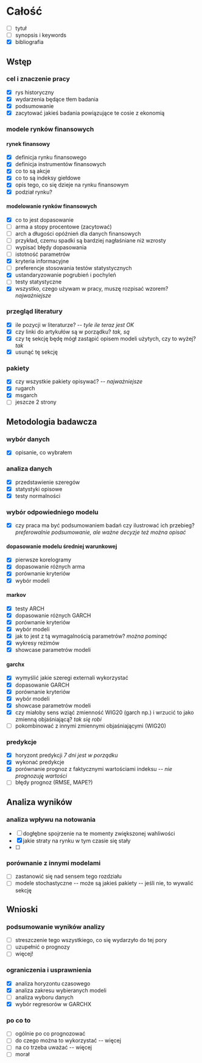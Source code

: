 # Całość
- [ ] tytuł
- [ ] synopsis i keywords
- [x] bibliografia
## Wstęp
### cel i znaczenie pracy
- [x] rys historyczny
- [x] wydarzenia będące tłem badania
- [x] podsumowanie
- [x] zacytować jakieś badania powiązujące te cosie z ekonomią
### modele rynków finansowych
#### rynek finansowy
- [x] definicja rynku finansowego
- [x] definicja instrumentów finansowych
- [x] co to są akcje
- [x] co to są indeksy giełdowe
- [x] opis tego, co się dzieje na rynku finansowym
- [x] podział rynku?
#### modelowanie rynków finansowych
- [x] co to jest dopasowanie
- [ ] arma a stopy procentowe (zacytować)
- [ ] arch a długości opóźnień dla danych finansowych
- [ ] przykład, czemu spadki są bardziej nagłaśniane niż wzrosty
- [ ] wypisać błędy dopasowania
- [ ] istotność parametrów
- [x] kryteria informacyjne
- [ ] preferencje stosowania testów statystycznych
- [x] ustandaryzowanie pogrubień i pochyleń
- [ ] testy statystyczne
- [x] wszystko, czego używam w pracy, muszę rozpisać wzorem? *najważniejsze*
### przegląd literatury
- [x] ile pozycji w literaturze? -- *tyle ile teraz jest OK*
- [x] czy linki do artykułów są w porządku? *tak, są*
- [x] czy tę sekcję będę mógł zastąpić opisem modeli użytych, czy to wyżej? *tak*
- [x] usunąć tę sekcję
### pakiety
- [x] czy wszystkie pakiety opisywać? -- *najważniejsze*
- [x] rugarch
- [x] msgarch
- [ ] jeszcze 2 strony
## Metodologia badawcza
### wybór danych
- [x] opisanie, co wybrałem
### analiza danych
- [x] przedstawienie szeregów
- [x] statystyki opisowe
- [x] testy normalności
### wybór odpowiedniego modelu
- [x] czy praca ma być podsumowaniem badań czy ilustrować ich przebieg? *preferowalnie podsumowanie, ale ważne decyzje też można opisać*
#### dopasowanie modelu średniej warunkowej
- [x] pierwsze korelogramy
- [x] dopasowanie różnych arma
- [x] porównanie kryteriów
- [x] wybór modeli
#### markov
- [x] testy ARCH
- [x] dopasowanie różnych GARCH
- [x] porównanie kryteriów
- [x] wybór modeli
- [x] jak to jest z tą wymagalnością parametrów? *można pominąć*
- [x] wykresy reżimów
- [x] showcase parametrów modeli
#### garchx
- [x] wymyślić jakie szeregi externali wykorzystać
- [x] dopasowanie GARCH
- [x] porównanie kryteriów
- [x] wybór modeli
- [x] showcase parametrów modeli
- [x] czy miałoby sens wziąć zmienność WIG20 (garch np.) i wrzucić to jako zmienną objaśniającą? *tak się robi*
- [ ] pokombinować z innymi zmiennymi objaśniającymi (WIG20)
### predykcje
- [x] horyzont predykcji *7 dni jest w porządku*
- [x] wykonać predykcje
- [x] porównanie prognoz z faktycznymi wartościami indeksu -- *nie prognozuję wartości*
- [ ] błędy prognoz (RMSE, MAPE?)
## Analiza wyników
### analiza wpływu na notowania
- [ ] dogłębne spojrzenie na te momenty zwiększonej wahliwości
- [x] jakie straty na rynku w tym czasie się stały
- [ ] 
### porównanie z innymi modelami
- [ ] zastanowić się nad sensem tego rozdziału
- [ ] modele stochastyczne -- może są jakieś pakiety -- jeśli nie, to wywalić sekcję
## Wnioski
### podsumowanie wyników analizy
- [ ] streszczenie tego wszystkiego, co się wydarzyło do tej pory
- [ ] uzupełnić o prognozy
- [ ] więcej!
### ograniczenia i usprawnienia
- [x] analiza horyzontu czasowego
- [x] analiza zakresu wybieranych modeli
- [ ] analiza wyboru danych
- [x] wybór regresorów w GARCHX
### po co to
- [ ] ogólnie po co prognozować
- [ ] do czego można to wykorzystać -- więcej
- [ ] na co trzeba uważać -- więcej
- [ ] morał